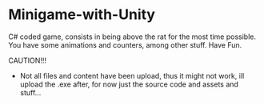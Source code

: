 # Minigame-with-Unity
C# coded game, consists in being above the rat for the most time possible. You have some animations and counters, among other stuff. Have Fun.


CAUTION!!!

- Not all files and content have been upload, thus it might not work, ill upload the .exe after, for now just the source code and assets and stuff...
